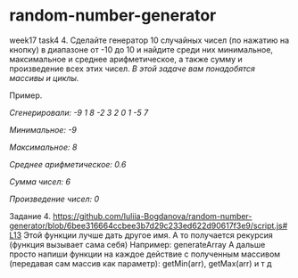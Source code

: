 # random-number-generator
week17 task4
4. Сделайте генератор 10 случайных чисел (по нажатию на кнопку) в диапазоне от -10 до 10 и найдите среди них минимальное, максимальное и среднее арифметическое, а также сумму и произведение всех этих чисел. *В этой задаче вам понадобятся массивы и циклы.*

Пример.

*Сгенерировали: -9 1 8 -2 3 2 0 1 -5 7*

*Минимальное: -9*

*Максимальное: 8*

*Среднее арифметическое: 0.6*

*Сумма чисел: 6*

*Произведение чисел: 0*

Задание 4. https://github.com/Iuliia-Bogdanova/random-number-generator/blob/6bee316664ccbee3b7d29c233ed622d90617f3e9/script.js#L13 Этой функции лучше дать другое имя. А то получается рекурсия (функция вызывает сама себя) Например: generateArray
А дальше просто напиши функции на каждое действие с полученным массивом (передавая сам массив как параметр): getMin(arr), getMax(arr) и т д